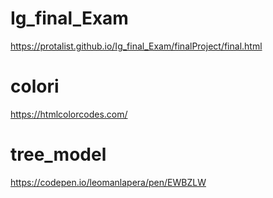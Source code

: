 


# Ig_final_Exam
https://protalist.github.io/Ig_final_Exam/finalProject/final.html



# colori
https://htmlcolorcodes.com/
# tree_model
https://codepen.io/leomanlapera/pen/EWBZLW